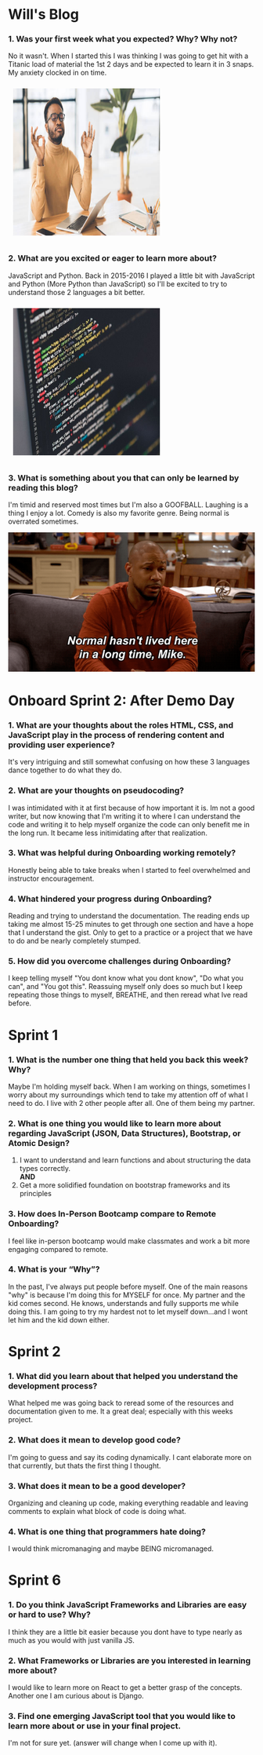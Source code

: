 # Will's Blog

### 1. **Was your first week what you expected? Why? Why not?**
No it wasn't. When I started this I was thinking I was going to get hit with a Titanic load of material the 1st 2 days and be expected to learn it in 3 snaps. My anxiety clocked in on time.

<img src="myblog/img/Woosah.jpg" alt="breathe" style="height: 300px; width: 300px; margin: 10px;" />

### 2. **What are you excited or eager to learn more about?** 
JavaScript and Python. Back in 2015-2016 I played a little bit with JavaScript and Python (More Python than JavaScript) so I'll be excited to try to understand those 2 languages a bit better.

<img src="myblog/img/Code pic.jpg" alt="code screen" style="height: 300px; width: 300px; margin: 10px;" />

### 3. **What is something about you that can only be learned by reading this blog?**
I'm timid and reserved most times but I'm also a GOOFBALL. Laughing is a thing I enjoy a lot. Comedy is also my favorite genre. Being normal is overrated sometimes.

<img src="myblog/img/Comedy.gif" alt="Facts" />

# Onboard Sprint 2: After Demo Day

### 1. **What are your thoughts about the roles HTML, CSS, and JavaScript play in the process of rendering content and providing user experience?**
It's very intriguing and still somewhat confusing on how these 3 languages dance together to do what they do. 

### 2. **What are your thoughts on pseudocoding?**
I was intimidated with it at first because of how important it is. Im not a good writer, but now knowing that I'm writing it to where I can understand the code and writing it to help myself organize the code can only benefit me in the long run. It became less initimidating after that realization.

### 3. **What was helpful during Onboarding working remotely?**
Honestly being able to take breaks when I started to feel overwhelmed and instructor encouragement.

### 4. **What hindered your progress during Onboarding?**
Reading and trying to understand the documentation. The reading ends up taking me almost 15-25 minutes to get through one section and have a hope that I understand the gist. Only to get to a practice or a project that we have to do and be nearly completely stumped.

### 5. **How did you overcome challenges during Onboarding?**
I keep telling myself "You dont know what you dont know", "Do what you can", and "You got this". Reassuing myself only does so much but I keep repeating those things to myself, BREATHE, and then reread what Ive read before. 

# Sprint 1

### 1. What is the number one thing that held you back this week? Why?
Maybe I'm holding myself back. When I am working on things, sometimes I worry about my surroundings which tend to take my attention off of what I need to do. I live with 2 other people after all. One of them being my partner. 

### 2. What is one thing you would like to learn more about regarding JavaScript (JSON, Data Structures), Bootstrap, or Atomic Design?
 1. I want to understand and learn functions and about structuring the data types correctly.<br>
 **AND**
 2. Get a more solidified foundation on bootstrap frameworks and its principles   

### 3. How does In-Person Bootcamp compare to Remote Onboarding?
I feel like in-person bootcamp would make classmates and work a bit more engaging compared to remote.

### 4. What is your “Why”?
In the past, I've always put people before myself. One of the main reasons "why" is because I'm doing this for MYSELF for once. My partner and the kid comes second. He knows, understands and fully supports me while doing this. I am going to try my hardest not to let myself down...and I wont let him and the kid down either.

# Sprint 2
### 1. What did you learn about that helped you understand the development process?
What helped me was going back to reread some of the resources and documentation given to me. It a great deal; especially with this weeks project.

### 2. What does it mean to develop good code?
I'm going to guess and say its coding dynamically. I cant elaborate more on that currently, but thats the first thing I thought.

### 3. What does it mean to be a good developer?
Organizing and cleaning up code, making everything readable and leaving comments to explain what block of code is doing what.

### 4. What is one thing that programmers hate doing?
I would think micromanaging and maybe BEING micromanaged. 

# Sprint 6 
### 1. Do you think JavaScript Frameworks and Libraries are easy or hard to use? Why?
I think they are a little bit easier because you dont have to type nearly as much as you would with just vanilla JS.

### 2. What Frameworks or Libraries are you interested in learning more about?
I would like to learn more on React to get a better grasp of the concepts. Another one I am curious about is Django.

### 3. Find one emerging JavaScript tool that you would like to learn more about or use in your final project.
I'm not for sure yet. (answer will change when I come up with it).

